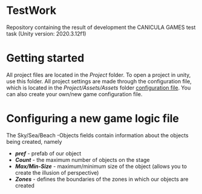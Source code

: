 # TestWork
Repository containing the result of development the CANICULA GAMES test task (Unity version: 2020.3.12f1)
# Getting started
All project files are located in the *Project* folder. To open a project in unity, use this folder.
All project settings are made through the configuration file, which is located in the *Project/Assets/Assets* folder [configuration file](https://github.com/AlvlSAM/TestWork/blob/main/Project/Assets/Assets/New%20game%20logix.asset). You can also create your own/new game configuration file.  <br/>
# Configuring a new game logic file
The Sky/Sea/Beach -Objects fields contain information about the objects being created, namely
* ***pref*** - prefab of our object
* ***Count*** - the maximum number of objects on the stage
* ***Max/Min-Size*** - maximum/minimum size of the object (allows you to create the illusion of perspective)
* ***Zones*** - defines the boundaries of the zones in which our objects are created
